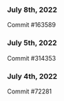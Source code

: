 ### July 8th, 2022

Commit #163589

### July 5th, 2022

Commit #314353


### July 4th, 2022

Commit #72281
